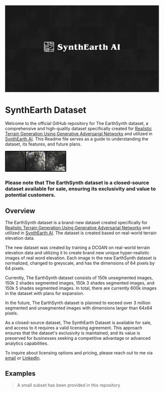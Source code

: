 ![d](Examples/Untitled-1.png)
# SynthEarth Dataset
Welcome to the official GitHub repository for The EarthSynth dataset, a comprehensive and high-quality dataset specifically created for [Realistic Terrain Generation Using Generative Adversarial Networks]() and utilized in [SynthEarth AI](https://mayonaka88.itch.io/synthearth-ai). This Readme file serves as a guide to understanding the dataset, its features, and future plans. 

![d](sample_27.png)

### Please note that The EarthSynth dataset is a closed-source dataset available for sale, ensuring its exclusivity and value to potential customers.


## Overview

The EarthSynth dataset is a brand-new dataset created specifically for [Realistic Terrain Generation Using Generative Adversarial Networks]() and utilized in [SynthEarth AI](https://mayonaka88.itch.io/synthearth-ai). The dataset is created based on real-world terrain elevation data.

The new dataset was created by training a DCGAN on real-world terrain elevation data and utilizing it to create brand new unique hyper-realistic images of real word elevation. Each image in the new EarthSynth dataset is normalized, changed to greyscale, and has the dimensions of 64 pixels by 64 pixels.

Currently, The EarthSynth dataset consists of 150k unsegmented images, 150k 2 shades segmented images, 150k 3 shades segmented images, and 150k 5 shades segmented images. In total, there are currently 600k images in the dataset with plans for expansion.

In the future, The EarthSynth dataset is planned to exceed over 3 million segmented and unsegmented images with dimensions larger than 64x64 pixels.



As a closed-source dataset, The SynthEarth Dataset is available for sale, and access to it requires a valid licensing agreement. This approach ensures that the dataset's exclusivity is maintained, and its value is preserved for businesses seeking a competitive advantage or advanced analytics capabilities.

To inquire about licensing options and pricing, please reach out to me via [email](abdallah.elabora@gmail.com) or [LinkedIn](https://www.linkedin.com/in/abdallah-elabora-0942a6233/).

## Examples

> A small subset has been provided in this repository
